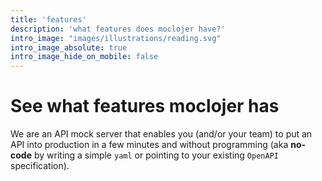 ```yaml
---
title: 'features'
description: 'what features does moclojer have?'
intro_image: "images/illustrations/reading.svg"
intro_image_absolute: true
intro_image_hide_on_mobile: false
---
```


# See what features moclojer has

We are an API mock server that enables you (and/or your team) to put an API into production in a few minutes and without programming (aka **no-code** by writing a simple `yaml` or pointing to your existing `OpenAPI` specification).
